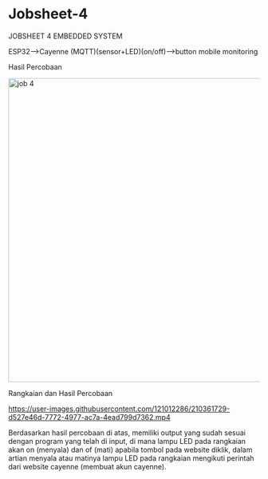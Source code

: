 # Jobsheet-4
JOBSHEET 4 EMBEDDED SYSTEM

ESP32-->Cayenne (MQTT)(sensor+LED)(on/off)-->button mobile monitoring

Hasil Percobaan

<img width="609" alt="job 4" src="https://user-images.githubusercontent.com/121012286/210361665-13ae2e6f-018a-411c-824b-d2735e8f256e.png">

Rangkaian dan Hasil Percobaan



https://user-images.githubusercontent.com/121012286/210361729-d527e46d-7772-4977-ac7a-4ead799d7362.mp4

Berdasarkan hasil percobaan di atas, memiliki output yang sudah sesuai dengan program yang telah di input, di mana lampu LED pada rangkaian akan on (menyala) dan of (mati) apabila tombol pada website diklik, dalam artian menyala atau matinya lampu LED pada rangkaian mengikuti perintah dari website cayenne (membuat akun cayenne).
